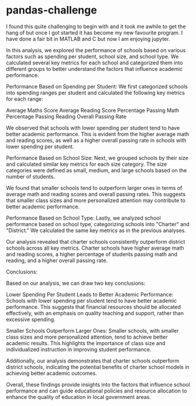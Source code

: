 # pandas-challenge

I found this quite challenging to begin with and it took me awhile to get the hang of but once I got started it has become my new favourite program. I have done a fair bit in MATLAB and C but now I am enjoying jupyter. 

In this analysis, we explored the performance of schools based on various factors such as spending per student, school size, and school type. We calculated several key metrics for each school and categorized them into different groups to better understand the factors that influence academic performance.

Performance Based on Spending per Student:
We first categorized schools into spending ranges per student and calculated the following key metrics for each range:

Average Maths Score
Average Reading Score
Percentage Passing Math
Percentage Passing Reading
Overall Passing Rate

We observed that schools with lower spending per student tend to have better academic performance. This is evident from the higher average math and reading scores, as well as a higher overall passing rate in schools with lower spending per student.

Performance Based on School Size:
Next, we grouped schools by their size and calculated similar key metrics for each size category. The size categories were defined as small, medium, and large schools based on the number of students.

We found that smaller schools tend to outperform larger ones in terms of average math and reading scores and overall passing rates. This suggests that smaller class sizes and more personalized attention may contribute to better academic performance.

Performance Based on School Type:
Lastly, we analyzed school performance based on school type, categorizing schools into "Charter" and "District." We calculated the same key metrics as in the previous analyses.

Our analysis revealed that charter schools consistently outperform district schools across all key metrics. Charter schools have higher average math and reading scores, a higher percentage of students passing math and reading, and a higher overall passing rate.

Conclusions:

Based on our analysis, we can draw two key conclusions:

Lower Spending Per Student Leads to Better Academic Performance: Schools with lower spending per student tend to have better academic performance. This suggests that financial resources should be allocated effectively, with an emphasis on quality teaching and support, rather than excessive spending.

Smaller Schools Outperform Larger Ones: Smaller schools, with smaller class sizes and more personalized attention, tend to achieve better academic results. This highlights the importance of class size and individualized instruction in improving student performance.

Additionally, our analysis demonstrates that charter schools outperform district schools, indicating the potential benefits of charter school models in achieving better academic outcomes.

Overall, these findings provide insights into the factors that influence school performance and can guide educational policies and resource allocation to enhance the quality of education in local government areas.
